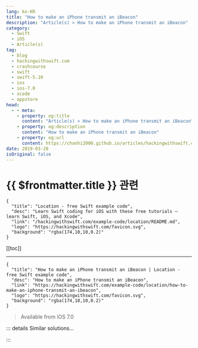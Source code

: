 ```yaml
---
lang: ko-KR
title: "How to make an iPhone transmit an iBeacon"
description: "Article(s) > How to make an iPhone transmit an iBeacon"
category:
  - Swift
  - iOS
  - Article(s)
tag: 
  - blog
  - hackingwithswift.com
  - crashcourse
  - swift
  - swift-5.10
  - ios
  - ios-7.0
  - xcode
  - appstore
head:
  - - meta:
    - property: og:title
      content: "Article(s) > How to make an iPhone transmit an iBeacon"
    - property: og:description
      content: "How to make an iPhone transmit an iBeacon"
    - property: og:url
      content: https://chanhi2000.github.io/articles/hackingwithswift.com/example-code/location/how-to-look-up-a-location-with-mklocalsearchrequest.html
date: 2019-03-28
isOriginal: false
---
```


# {{ $frontmatter.title }} 관련

```component VPCard
{
  "title": "Location - free Swift example code",
  "desc": "Learn Swift coding for iOS with these free tutorials – learn Swift, iOS, and Xcode",
  "link": "/hackingwithswift.com/example-code/location/README.md",
  "logo": "https://hackingwithswift.com/favicon.svg",
  "background": "rgba(174,10,10,0.2)"
}
```

[[toc]]

---

```component VPCard
{
  "title": "How to make an iPhone transmit an iBeacon | Location - free Swift example code",
  "desc": "How to make an iPhone transmit an iBeacon",
  "link": "https://hackingwithswift.com/example-code/location/how-to-make-an-iphone-transmit-an-ibeacon",
  "logo": "https://hackingwithswift.com/favicon.svg",
  "background": "rgba(174,10,10,0.2)"
}
```

> Available from iOS 7.0

<!-- TODO: 작성 -->

<!-- 
iOS 7.0 introduced not only the ability to detect iBeacons, but also the ability to create iBeacons – for iPhones and iPads to broadcast their own beacon signal that can then be detected by other devices. To make this work, you add these two imports:

```swift
import CoreBluetooth
import CoreLocation
```

Now you need to make your view controller (or other class) conform to the `CBPeripheralManagerDelegate` protocol so that it’s capable of handling Bluetooth state changes. You also need to create three properties: the beacon itself, plus two Bluetooth properties that store configuration and management information. 

Once that’s done, there are three methods you need to include. The first one creates the beacon and starts broadcasting, the second one stops the beacon, and the third one acts as an intermediary between your app and the iOS Bluetooth stack.

Here’s a working example to get you started:

```swift
class ViewController: UIViewController, CBPeripheralManagerDelegate {
    var localBeacon: CLBeaconRegion!
    var beaconPeripheralData: NSDictionary!
    var peripheralManager: CBPeripheralManager!

    func initLocalBeacon() {
        if localBeacon != nil {
            stopLocalBeacon()
        }

        let localBeaconUUID = "5A4BCFCE-174E-4BAC-A814-092E77F6B7E5"
        let localBeaconMajor: CLBeaconMajorValue = 123
        let localBeaconMinor: CLBeaconMinorValue = 456

        let uuid = UUID(uuidString: localBeaconUUID)!
        localBeacon = CLBeaconRegion(proximityUUID: uuid, major: localBeaconMajor, minor: localBeaconMinor, identifier: "Your private identifer here")

        beaconPeripheralData = localBeacon.peripheralData(withMeasuredPower: nil)
        peripheralManager = CBPeripheralManager(delegate: self, queue: nil, options: nil)
    }

    func stopLocalBeacon() {
        peripheralManager.stopAdvertising()
        peripheralManager = nil
        beaconPeripheralData = nil
        localBeacon = nil
    }

    func peripheralManagerDidUpdateState(_ peripheral: CBPeripheralManager) {
        if peripheral.state == .poweredOn {
            peripheralManager.startAdvertising(beaconPeripheralData as? [String: Any])
        } else if peripheral.state == .poweredOff {
            peripheralManager.stopAdvertising()
        }
    }
}
```

-->

::: details Similar solutions…

<!--
/example-code/uikit/how-to-hide-the-home-indicator-on-iphone-x">How to hide the home indicator on iPhone X 
/example-code/uikit/how-to-read-the-battery-level-of-an-iphone-or-ipad">How to read the battery level of an iPhone or iPad 
/example-code/uikit/how-to-check-whether-an-iphone-or-ipad-is-upside-down-or-face-up">How to check whether an iPhone or iPad is upside down or face up 
/quick-start/swiftui/swiftui-tips-and-tricks">SwiftUI tips and tricks 
/example-code/uikit/how-to-create-live-playgrounds-in-xcode">How to create live playgrounds in Xcode</a>
-->

:::

